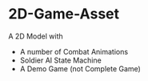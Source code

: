 # 2D-Game-Asset

A 2D Model with
- A number of Combat Animations
- Soldier AI State Machine
- A Demo Game (not Complete Game) 
